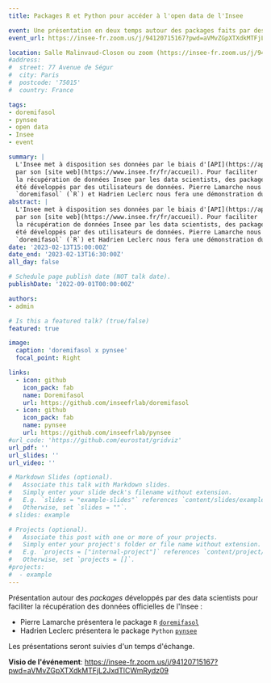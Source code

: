 ```yaml
---
title: Packages R et Python pour accéder à l'open data de l'Insee

event: Une présentation en deux temps autour des packages faits par des utilisateurs de données de l'Insee
event_url: https://insee-fr.zoom.us/j/94120715167?pwd=aVMvZGpXTXdkMTFjL2JxdTlCWmRydz09

location: Salle Malinvaud-Closon ou zoom (https://insee-fr.zoom.us/j/94120715167?pwd=aVMvZGpXTXdkMTFjL2JxdTlCWmRydz09)
#address:
#  street: 77 Avenue de Ségur
#  city: Paris
#  postcode: '75015'
#  country: France

tags:
- doremifasol
- pynsee
- open data 
- Insee
- event

summary: |
  L'Insee met à disposition ses données par le biais d'[API](https://api.insee.fr/catalogue/) ou
  par son [site web](https://www.insee.fr/fr/accueil). Pour faciliter
  la récupération de données Insee par les data scientists, des packages `R` et `Python` ont
  été développés par des utilisateurs de données. Pierre Lamarche nous présentera le package
  `doremifasol` (`R`) et Hadrien Leclerc nous fera une démonstration du package `pynsee` (`Python`).
abstract: |
  L'Insee met à disposition ses données par le biais d'[API](https://api.insee.fr/catalogue/) ou
  par son [site web](https://www.insee.fr/fr/accueil). Pour faciliter
  la récupération de données Insee par les data scientists, des packages `R` et `Python` ont
  été développés par des utilisateurs de données. Pierre Lamarche nous présentera le package
  `doremifasol` (`R`) et Hadrien Leclerc nous fera une démonstration du package `pynsee` (`Python`).
date: '2023-02-13T15:00:00Z'
date_end: '2023-02-13T16:30:00Z'
all_day: false

# Schedule page publish date (NOT talk date).
publishDate: '2022-09-01T00:00:00Z'

authors:
- admin

# Is this a featured talk? (true/false)
featured: true

image:
  caption: 'doremifasol x pynsee'
  focal_point: Right

links:
  - icon: github
    icon_pack: fab
    name: Doremifasol
    url: https://github.com/inseefrlab/doremifasol
  - icon: github
    icon_pack: fab
    name: pynsee
    url: https://github.com/inseefrlab/pynsee
#url_code: 'https://github.com/eurostat/gridviz'
url_pdf: ''
url_slides: ''
url_video: ''

# Markdown Slides (optional).
#   Associate this talk with Markdown slides.
#   Simply enter your slide deck's filename without extension.
#   E.g. `slides = "example-slides"` references `content/slides/example-slides.md`.
#   Otherwise, set `slides = ""`.
# slides: example

# Projects (optional).
#   Associate this post with one or more of your projects.
#   Simply enter your project's folder or file name without extension.
#   E.g. `projects = ["internal-project"]` references `content/project/deep-learning/index.md`.
#   Otherwise, set `projects = []`.
#projects:
#  - example
---
```


Présentation autour des _packages_
développés par des data scientists pour faciliter la récupération des données
officielles de l'Insee :

- Pierre Lamarche présentera le package `R` [`doremifasol`](https://github.com/InseeFrLab/DoReMIFaSol)
- Hadrien Leclerc présentera le package `Python` [`pynsee`](https://github.com/InseeFrLab/pynsee)

Les présentations seront suivies d'un temps d'échange. 

__Visio de l'événement__: https://insee-fr.zoom.us/j/94120715167?pwd=aVMvZGpXTXdkMTFjL2JxdTlCWmRydz09

